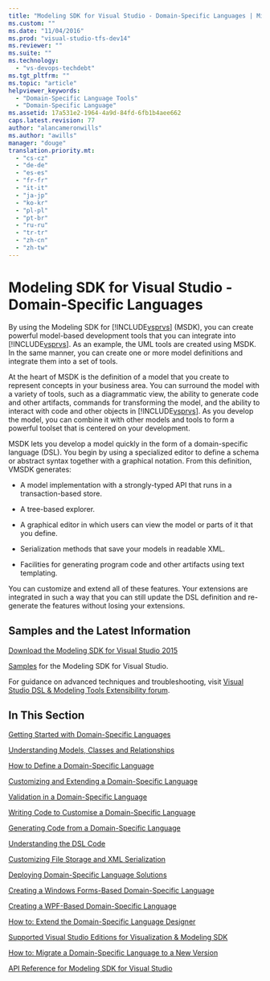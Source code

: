 ```yaml
---
title: "Modeling SDK for Visual Studio - Domain-Specific Languages | Microsoft Docs"
ms.custom: ""
ms.date: "11/04/2016"
ms.prod: "visual-studio-tfs-dev14"
ms.reviewer: ""
ms.suite: ""
ms.technology: 
  - "vs-devops-techdebt"
ms.tgt_pltfrm: ""
ms.topic: "article"
helpviewer_keywords: 
  - "Domain-Specific Language Tools"
  - "Domain-Specific Language"
ms.assetid: 17a531e2-1964-4a9d-84fd-6fb1b4aee662
caps.latest.revision: 77
author: "alancameronwills"
ms.author: "awills"
manager: "douge"
translation.priority.mt: 
  - "cs-cz"
  - "de-de"
  - "es-es"
  - "fr-fr"
  - "it-it"
  - "ja-jp"
  - "ko-kr"
  - "pl-pl"
  - "pt-br"
  - "ru-ru"
  - "tr-tr"
  - "zh-cn"
  - "zh-tw"
---
```

# Modeling SDK for Visual Studio - Domain-Specific Languages
By using the Modeling SDK for [!INCLUDE[vsprvs](../code-quality/includes/vsprvs_md.md)] (MSDK), you can create powerful model-based development tools that you can integrate into [!INCLUDE[vsprvs](../code-quality/includes/vsprvs_md.md)]. As an example, the UML tools are created using MSDK. In the same manner, you can create one or more model definitions and integrate them into a set of tools.  
  
 At the heart of MSDK is the definition of a model that you create to represent concepts in your business area. You can surround the model with a variety of tools, such as a diagrammatic view, the ability to generate code and other artifacts, commands for transforming the model, and the ability to interact with code and other objects in [!INCLUDE[vsprvs](../code-quality/includes/vsprvs_md.md)]. As you develop the model, you can combine it with other models and tools to form a powerful toolset that is centered on your development.  
  
 MSDK lets you develop a model quickly in the form of a domain-specific language (DSL). You begin by using a specialized editor to define a schema or abstract syntax together with a graphical notation. From this definition, VMSDK generates:  
  
-   A model implementation with a strongly-typed API that runs in a transaction-based store.  
  
-   A tree-based explorer.  
  
-   A graphical editor in which users can view the model or parts of it that you define.  
  
-   Serialization methods that save your models in readable XML.  
  
-   Facilities for generating program code and other artifacts using text templating.  
  
 You can customize and extend all of these features. Your extensions are integrated in such a way that you can still update the DSL definition and re-generate the features without losing your extensions.  
  
## Samples and the Latest Information  
 [Download the Modeling SDK for Visual Studio 2015](http://www.microsoft.com/download/details.aspx?id=48148)  
  
 [Samples](http://go.microsoft.com/fwlink/?LinkId=186128) for the Modeling SDK for Visual Studio.  
  
 For guidance on advanced techniques and troubleshooting, visit [Visual Studio DSL & Modeling Tools Extensibility forum](http://go.microsoft.com/fwlink/?LinkID=186074).  
  
## In This Section  
 [Getting Started with Domain-Specific Languages](../modeling/getting-started-with-domain-specific-languages.md)  
  
 [Understanding Models, Classes and Relationships](../modeling/understanding-models-classes-and-relationships.md)  
  
 [How to Define a Domain-Specific Language](../modeling/how-to-define-a-domain-specific-language.md)  
  
 [Customizing and Extending a Domain-Specific Language](../modeling/customizing-and-extending-a-domain-specific-language.md)  
  
 [Validation in a Domain-Specific Language](../modeling/validation-in-a-domain-specific-language.md)  
  
 [Writing Code to Customise a Domain-Specific Language](../modeling/writing-code-to-customise-a-domain-specific-language.md)  
  
 [Generating Code from a Domain-Specific Language](../modeling/generating-code-from-a-domain-specific-language.md)  
  
 [Understanding the DSL Code](../modeling/understanding-the-dsl-code.md)  
  
 [Customizing File Storage and XML Serialization](../modeling/customizing-file-storage-and-xml-serialization.md)  
  
 [Deploying Domain-Specific Language Solutions](../modeling/deploying-domain-specific-language-solutions.md)  
  
 [Creating a Windows Forms-Based Domain-Specific Language](../modeling/creating-a-windows-forms-based-domain-specific-language.md)  
  
 [Creating a WPF-Based Domain-Specific Language](../modeling/creating-a-wpf-based-domain-specific-language.md)  
  
 [How to: Extend the Domain-Specific Language Designer](../modeling/how-to-extend-the-domain-specific-language-designer.md)  
  
 [Supported Visual Studio Editions for Visualization & Modeling SDK](../modeling/supported-visual-studio-editions-for-visualization-amp-modeling-sdk.md)  
  
 [How to: Migrate a Domain-Specific Language to a New Version](../modeling/how-to-migrate-a-domain-specific-language-to-a-new-version.md)  
  
 [API Reference for Modeling SDK for Visual Studio](../modeling/api-reference-for-modeling-sdk-for-visual-studio.md)